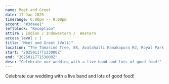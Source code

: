 ```yaml
---
name: Meet and Greet
date: 17 Jan 2025
timerange: 6:00pm -- 9:00pm
accent: "#3daee1"
leftblock: "Reception"
attire : Indian / Indowestern /  Western
access_level : 1
title: "Meet and Greet (Voli)"
location: "The Tamarind Tree, 88, Avalahalli Kanakapura Rd, Royal Park Residency Layout, JP Nagar 9th Phase, J. P. Nagar, Bengaluru, Karnataka 560108, India"
start: "20250117T123000Z"
end: "20250117T153000Z"
desc: "Celebrate our wedding with a live band and lots of good food!"
---
```

Celebrate our wedding with a live band and lots of good food!
